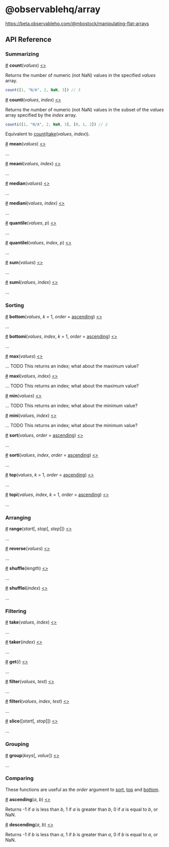 # @observablehq/array

https://beta.observablehq.com/@mbostock/manipulating-flat-arrays

## API Reference

### Summarizing

<a href="#count" name="count">#</a> <b>count</b>(<i>values</i>) [<>](https://github.com/observablehq/array/blob/master/src/count.js "Source")

Returns the number of numeric (not NaN) values in the specified *values* array.

```js
count([1, "N/A", 2, NaN, 3]) // 3
```

<a href="#counti" name="counti">#</a> <b>counti</b>(<i>values</i>, <i>index</i>) [<>](https://github.com/observablehq/array/blob/master/src/counti.js "Source")

Returns the number of numeric (not NaN) values in the subset of the *values* array specified by the *index* array.

```js
counti([1, "N/A", 2, NaN, 3], [0, 1, 2]) // 2
```

Equivalent to [count](#count)([take](#take)(*values*, *index*)).

<a href="#mean" name="mean">#</a> <b>mean</b>(<i>values</i>) [<>](https://github.com/observablehq/array/blob/master/src/mean.js "Source")

…

<a href="#meani" name="meani">#</a> <b>meani</b>(<i>values</i>, <i>index</i>) [<>](https://github.com/observablehq/array/blob/master/src/meani.js "Source")

…

<a href="#median" name="median">#</a> <b>median</b>(<i>values</i>) [<>](https://github.com/observablehq/array/blob/master/src/median.js "Source")

…

<a href="#mediani" name="mediani">#</a> <b>mediani</b>(<i>values</i>, <i>index</i>) [<>](https://github.com/observablehq/array/blob/master/src/mediani.js "Source")

…

<a href="#quantile" name="quantile">#</a> <b>quantile</b>(<i>values</i>, <i>p</i>) [<>](https://github.com/observablehq/array/blob/master/src/quantile.js "Source")

…

<a href="#quantilei" name="quantilei">#</a> <b>quantilei</b>(<i>values</i>, <i>index</i>, <i>p</i>) [<>](https://github.com/observablehq/array/blob/master/src/quantilei.js "Source")

…

<a href="#sum" name="sum">#</a> <b>sum</b>(<i>values</i>) [<>](https://github.com/observablehq/array/blob/master/src/sum.js "Source")

…

<a href="#sumi" name="sumi">#</a> <b>sumi</b>(<i>values</i>, <i>index</i>) [<>](https://github.com/observablehq/array/blob/master/src/sumi.js "Source")

…

### Sorting

<a href="#bottom" name="bottom">#</a> <b>bottom</b>(<i>values</i>, <i>k</i> = 1, <i>order</i> = [ascending](#ascending)) [<>](https://github.com/observablehq/array/blob/master/src/bottom.js "Source")

…

<a href="#bottomi" name="bottomi">#</a> <b>bottomi</b>(<i>values</i>, <i>index</i>, <i>k</i> = 1, <i>order</i> = [ascending](#ascending)) [<>](https://github.com/observablehq/array/blob/master/src/bottomi.js "Source")

…

<a href="#max" name="max">#</a> <b>max</b>(<i>values</i>) [<>](https://github.com/observablehq/array/blob/master/src/max.js "Source")

… TODO This returns an index; what about the maximum value?

<a href="#maxi" name="maxi">#</a> <b>maxi</b>(<i>values</i>, <i>index</i>) [<>](https://github.com/observablehq/array/blob/master/src/maxi.js "Source")

… TODO This returns an index; what about the maximum value?

<a href="#min" name="min">#</a> <b>min</b>(<i>values</i>) [<>](https://github.com/observablehq/array/blob/master/src/min.js "Source")

… TODO This returns an index; what about the minimum value?

<a href="#mini" name="mini">#</a> <b>mini</b>(<i>values</i>, <i>index</i>) [<>](https://github.com/observablehq/array/blob/master/src/mini.js "Source")

… TODO This returns an index; what about the minimum value?

<a href="#sort" name="sort">#</a> <b>sort</b>(<i>values</i>, <i>order</i> = [ascending](#ascending)) [<>](https://github.com/observablehq/array/blob/master/src/sort.js "Source")

…

<a href="#sorti" name="sorti">#</a> <b>sorti</b>(<i>values</i>, <i>index</i>, <i>order</i> = [ascending](#ascending)) [<>](https://github.com/observablehq/array/blob/master/src/sorti.js "Source")

…

<a href="#top" name="top">#</a> <b>top</b>(<i>values</i>, <i>k</i> = 1, <i>order</i> = [ascending](#ascending)) [<>](https://github.com/observablehq/array/blob/master/src/top.js "Source")

…

<a href="#topi" name="topi">#</a> <b>topi</b>(<i>values</i>, <i>index</i>, <i>k</i> = 1, <i>order</i> = [ascending](#ascending)) [<>](https://github.com/observablehq/array/blob/master/src/topi.js "Source")

…

### Arranging

<a href="#range" name="range">#</a> <b>range</b>(<i>start</i>[, <i>stop</i>[, <i>step</i>]]) [<>](https://github.com/observablehq/array/blob/master/src/range.js "Source")

…

<a href="#reverse" name="reverse">#</a> <b>reverse</b>(<i>values</i>) [<>](https://github.com/observablehq/array/blob/master/src/reverse.js "Source")

…

<a href="#shuffle" name="shuffle">#</a> <b>shuffle</b>(<i>length</i>) [<>](https://github.com/observablehq/array/blob/master/src/shuffle.js "Source")

…

<a href="#shufflei" name="shufflei">#</a> <b>shufflei</b>(<i>index</i>) [<>](https://github.com/observablehq/array/blob/master/src/shufflei.js "Source")

…

### Filtering

<a href="#take" name="take">#</a> <b>take</b>(<i>values</i>, <i>index</i>) [<>](https://github.com/observablehq/array/blob/master/src/take.js "Source")

…

<a href="#taker" name="taker">#</a> <b>taker</b>(<i>index</i>) [<>](https://github.com/observablehq/array/blob/master/src/taker.js "Source")

…

<a href="#get" name="get">#</a> <b>get</b>(<i>i</i>) [<>](https://github.com/observablehq/array/blob/master/src/get.js "Source")

…

<a href="#filter" name="filter">#</a> <b>filter</b>(<i>values</i>, <i>test</i>) [<>](https://github.com/observablehq/array/blob/master/src/filter.js "Source")

…

<a href="#filteri" name="filteri">#</a> <b>filteri</b>(<i>values</i>, <i>index</i>, <i>test</i>) [<>](https://github.com/observablehq/array/blob/master/src/filteri.js "Source")

…

<a href="#slice" name="slice">#</a> <b>slice</b>([<i>start</i>[, <i>stop</i>]]) [<>](https://github.com/observablehq/array/blob/master/src/slice.js "Source")

…

### Grouping

<a href="#group" name="group">#</a> <b>group</b>(<i>keys</i>[, <i>value</i>]) [<>](https://github.com/observablehq/array/blob/master/src/group.js "Source")

…

### Comparing

These functions are useful as the *order* argument to [sort](#sort), [top](#top) and [bottom](#bottom).

<a href="#ascending" name="ascending">#</a> <b>ascending</b>(<i>a</i>, <i>b</i>) [<>](https://github.com/observablehq/array/blob/master/src/ascending.js "Source")

Returns -1 if *a* is less than *b*, 1 if *a* is greater than *b*, 0 if *a* is equal to *b*, or NaN.

<a href="#descending" name="descending">#</a> <b>descending</b>(<i>a</i>, <i>b</i>) [<>](https://github.com/observablehq/array/blob/master/src/descending.js "Source")

Returns -1 if *b* is less than *a*, 1 if *b* is greater than *a*, 0 if *b* is equal to *a*, or NaN.
